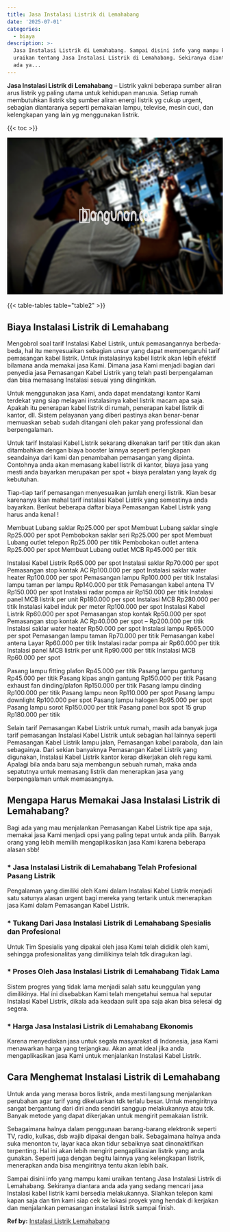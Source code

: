 ```yaml
---
title: Jasa Instalasi Listrik di Lemahabang
date: '2025-07-01'
categories:
  - biaya
description: >-
  Jasa Instalasi Listrik di Lemahabang. Sampai disini info yang mampu kami
  uraikan tentang Jasa Instalasi Listrik di Lemahabang. Sekiranya diantara anda
  ada ya...
---
```


**Jasa Instalasi Listrik di Lemahabang** – Listrik yakni beberapa sumber aliran arus listrik yg paling utama untuk kehidupan manusia. Setiap rumah membutuhkan listrik sbg sumber aliran energi listrik yg cukup urgent, sebagian diantaranya seperti pemakaian lampu, televise, mesin cuci, dan kelengkapan yang lain yg menggunakan listrik.

{{< toc >}}

![Jasa Instalasi Listrik di Lemahabang](/images/instalasi-listrik-murah33.png)

{{< table-tables table="table2" >}}

## Biaya Instalasi Listrik di Lemahabang

Mengobrol soal tarif Instalasi Kabel Listrik, untuk pemasangannya berbeda-beda, hal itu menyesuaikan sebagian unsur yang dapat mempengaruhi tarif pemasangan kabel listrik. Untuk instalasinya kabel listrik akan lebih efektif bilamana anda memakai jasa Kami. Dimana jasa Kami menjadi bagian dari penyedia jasa Pemasangan Kabel Listrik yang telah pasti berpengalaman dan bisa memasang Instalasi sesuai yang diinginkan.

Untuk menggunakan jasa Kami, anda dapat mendatangi kantor Kami terdekat yang siap melayani instalasinya kabel listrik macam apa saja. Apakah itu penerapan kabel listrik di rumah, penerapan kabel listrik di kantor, dll. Sistem pelayanan yang diberi pastinya akan benar-benar memuaskan sebab sudah ditangani oleh pakar yang professional dan berpengalaman.

Untuk tarif Instalasi Kabel Listrik sekarang dikenakan tarif per titik dan akan ditambahkan dengan biaya booster lainnya seperti perlengkapan seandainya dari kami dan penambahan pemasangan yang dipinta. Contohnya anda akan memasang kabel listrik di kantor, biaya jasa yang mesti anda bayarkan merupakan per spot + biaya peralatan yang layak dg kebutuhan.

Tiap-tiap tarif pemasangan menyesuaikan jumlah energi listrik. Kian besar karenanya kian mahal tarif instalasi Kabel Listrik yang semestinya anda bayarkan. Berikut beberapa daftar biaya Pemasangan Kabel Listrik yang harus anda kenal !

Membuat Lubang saklar Rp25.000 per spot Membuat Lubang saklar single Rp25.000 per spot Pembobokan saklar seri Rp25.000 per spot Membuat Lubang outlet telepon Rp25.000 per titik Pembobokan outlet antena Rp25.000 per spot Membuat Lubang outlet MCB Rp45.000 per titik

Instalasi Kabel Listrik Rp65.000 per spot Instalasi saklar Rp70.000 per spot Pemasangan stop kontak AC Rp100.000 per spot Instalasi saklar water heater Rp100.000 per spot Pemasangan lampu Rp100.000 per titik Instalasi lampu taman per lampu Rp140.000 per titik Pemasangan kabel antena TV Rp150.000 per spot Instalasi radar pompa air Rp150.000 per titik Instalasi panel MCB listrik per unit Rp180.000 per spot Instalasi MCB Rp280.000 per titik Instalasi kabel induk per meter Rp100.000 per spot Instalasi Kabel Listrik Rp60.000 per spot Pemasangan stop kontak Rp50.000 per spot Pemasangan stop kontak AC Rp40.000 per spot – Rp200.000 per titik Instalasi saklar water heater Rp50.000 per spot Instalasi lampu Rp65.000 per spot Pemasangan lampu taman Rp70.000 per titik Pemasangan kabel antena Layar Rp60.000 per titik Instalasi radar pompa air Rp60.000 per titik Instalasi panel MCB listrik per unit Rp90.000 per titik Instalasi MCB Rp60.000 per spot

Pasang lampu fitting plafon Rp45.000 per titik Pasang lampu gantung Rp45.000 per titik Pasang kipas angin gantung Rp150.000 per titik Pasang exhaust fan dinding/plafon Rp150.000 per titik Pasang lampu dinding Rp100.000 per titik Pasang lampu neon Rp110.000 per spot Pasang lampu downlight Rp100.000 per spot Pasang lampu halogen Rp95.000 per spot Pasang lampu sorot Rp150.000 per titik Pasang panel box spot 15 grup Rp180.000 per titik

Selain tarif Pemasangan Kabel Listrik untuk rumah, masih ada banyak juga tarif pemasangan Instalasi Kabel Listrik untuk sebagian hal lainnya seperti Pemasangan Kabel Listrik lampu jalan, Pemasangan kabel parabola, dan lain sebagainya. Dari sekian banyaknya Pemasangan Kabel Listrik yang digunakan, Instalasi Kabel Listrik kantor kerap dikerjakan oleh regu kami. Apalagi bila anda baru saja membangun sebuah rumah, maka anda sepatutnya untuk memasang listrik dan menerapkan jasa yang berpengalaman untuk memasangnya.

## Mengapa Harus Memakai Jasa Instalasi Listrik di Lemahabang?

Bagi ada yang mau menjalankan Pemasangan Kabel Listrik tipe apa saja, memakai jasa Kami menjadi opsi yang paling tepat untuk anda pilih. Banyak orang yang lebih memilih mengaplikasikan jasa Kami karena beberapa alasan sbb!

### \* Jasa Instalasi Listrik di Lemahabang Telah Profesional Pasang Listrik

Pengalaman yang dimiliki oleh Kami dalam Instalasi Kabel Listrik menjadi satu satunya alasan urgent bagi mereka yang tertarik untuk menerapkan jasa Kami dalam Pemasangan Kabel Listrik.

### \* Tukang Dari Jasa Instalasi Listrik di Lemahabang Spesialis dan Profesional

Untuk Tim Spesialis yang dipakai oleh jasa Kami telah dididik oleh kami, sehingga profesionalitas yang dimilikinya telah tdk diragukan lagi.

### \* Proses Oleh Jasa Instalasi Listrik di Lemahabang Tidak Lama

Sistem progres yang tidak lama menjadi salah satu keunggulan yang dimilikinya. Hal ini disebabkan Kami telah mengetahui semua hal seputar Instalasi Kabel Listrik, dikala ada keadaan sulit apa saja akan bisa selesai dg segera.

### \* Harga Jasa Instalasi Listrik di Lemahabang Ekonomis

Karena menyediakan jasa untuk segala masyarakat di Indonesia, jasa Kami menawarkan harga yang terjangkau. Akan amat ideal jika anda mengaplikasikan jasa Kami untuk menjalankan Instalasi Kabel Listrik.

## Cara Menghemat Instalasi Listrik di Lemahabang


Untuk anda yang merasa boros listrik, anda mesti langsung menjalankan perubahan agar tarif yang dikeluarkan tdk terlalu besar. Untuk mengiritnya sangat bergantung dari diri anda sendiri sanggup melakukannya atau tdk. Banyak metode yang dapat dikerjakan untuk mengirit pemakaian listrik.

Sebagaimana halnya dalam penggunaan barang-barang elektronik seperti TV, radio, kulkas, dsb wajib dipakai dengan baik. Sebagaimana halnya anda suka menonton tv, layar kaca akan tidur sebaiknya saat dinonaktifkan terpenting. Hal ini akan lebih mengirit pengaplikasian listrik yang anda gunakan. Seperti juga dengan begitu lainnya yang kelengkapan listrik, menerapkan anda bisa mengiritnya tentu akan lebih baik.

Sampai disini info yang mampu kami uraikan tentang Jasa Instalasi Listrik di Lemahabang. Sekiranya diantara anda ada yang sedang mencari jasa Instalasi kabel listrik kami bersedia melakukannya. Silahkan telepon kami kapan saja dan tim kami siap cek ke lokasi proyek yang hendak di kerjakan dan menjalankan pemasangan instalasi listrik sampai finish.

**Ref by:** [Instalasi Listrik Lemahabang](https://id.wikipedia.org/wiki/Instalasi)
